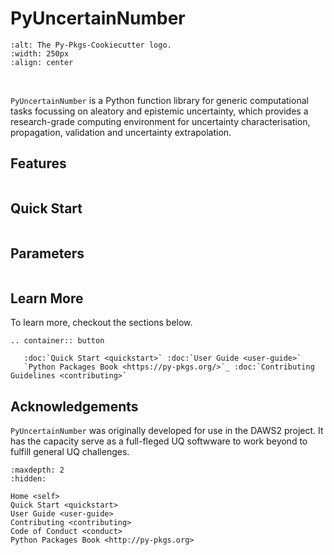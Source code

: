 # PyUncertainNumber

```{image} _static/hex.png
:alt: The Py-Pkgs-Cookiecutter logo.
:width: 250px
:align: center
```

<br>

`PyUncertainNumber` is a Python function library for generic computational tasks focussing on aleatory and epistemic uncertainty, which provides a research-grade computing environment for uncertainty characterisation, propagation, validation and uncertainty extrapolation.

## Features

```{include} stubs/features-stub.md
```

## Quick Start

```{include} stubs/quickstart-stub.md
```

## Parameters

```{include} stubs/parameters-stub.md
```

## Learn More

To learn more, checkout the sections below.

```{eval-rst}
.. container:: button

   :doc:`Quick Start <quickstart>` :doc:`User Guide <user-guide>`
   `Python Packages Book <https://py-pkgs.org/>`_ :doc:`Contributing Guidelines <contributing>`
```

## Acknowledgements

`PyUncertainNumber` was originally developed for use in the DAWS2 project. It has the capacity serve as a full-fleged UQ softwware to work beyond to fulfill general UQ challenges.

```{toctree}
:maxdepth: 2
:hidden:

Home <self>
Quick Start <quickstart>
User Guide <user-guide>
Contributing <contributing>
Code of Conduct <conduct>
Python Packages Book <http://py-pkgs.org>
```
